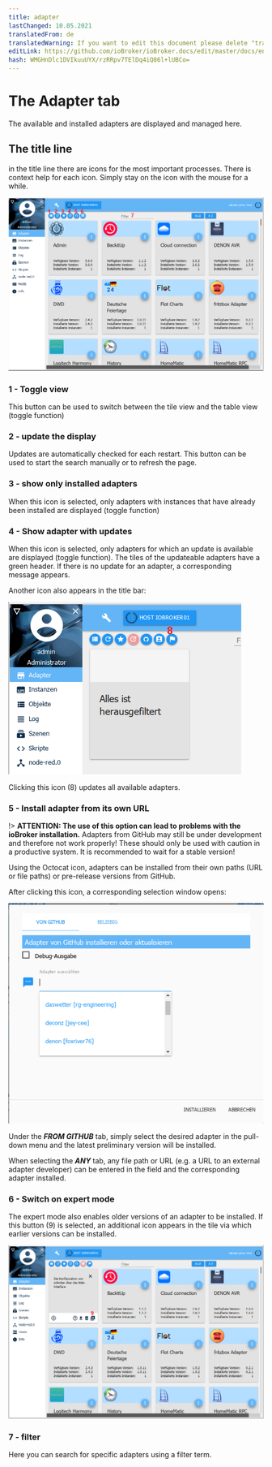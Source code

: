 ```yaml
---
title: adapter
lastChanged: 10.05.2021
translatedFrom: de
translatedWarning: If you want to edit this document please delete "translatedFrom" field, elsewise this document will be translated automatically again
editLink: https://github.com/ioBroker/ioBroker.docs/edit/master/docs/en/admin/adapter.md
hash: WMGHnDlc1DVIkuuUYX/rzRRpv7TElDq4iQ86l+lUBCo=
---
```

# The Adapter tab
The available and installed adapters are displayed and managed here.

## The title line
in the title line there are icons for the most important processes. There is context help for each icon. Simply stay on the icon with the mouse for a while.

![The Admin tab](../../de/admin/media/ADMIN_Adapter_Kachel_numbers.png)

### 1 - Toggle view
This button can be used to switch between the tile view and the table view (toggle function)

### 2 - update the display
Updates are automatically checked for each restart. This button can be used to start the search manually or to refresh the page.

### 3 - show only installed adapters
When this icon is selected, only adapters with instances that have already been installed are displayed (toggle function)

### 4 - Show adapter with updates
When this icon is selected, only adapters for which an update is available are displayed (toggle function). The tiles of the updateable adapters have a green header. If there is no update for an adapter, a corresponding message appears.

Another icon also appears in the title bar:

![The Admin tab](../../de/admin/media/ADMIN_Adapter_Kachel_upgradeable.png)

Clicking this icon (8) updates all available adapters.

### 5 - Install adapter from its own URL
!> **ATTENTION: The use of this option can lead to problems with the ioBroker installation.** Adapters from GitHub may still be under development and therefore not work properly! These should only be used with caution in a productive system. It is recommended to wait for a stable version!

Using the Octocat icon, adapters can be installed from their own paths (URL or file paths) or pre-release versions from GitHub.

After clicking this icon, a corresponding selection window opens:

![Install GitHub](../../de/admin/media/ADMIN_Adapter_GitHub.png)

Under the ***FROM GITHUB*** tab, simply select the desired adapter in the pull-down menu and the latest preliminary version will be installed.

When selecting the ***ANY*** tab, any file path or URL (e.g. a URL to an external adapter developer) can be entered in the field and the corresponding adapter installed.

### 6 - Switch on expert mode
The expert mode also enables older versions of an adapter to be installed. If this button (9) is selected, an additional icon appears in the tile via which earlier versions can be installed.

![Install other versions](../../de/admin/media/ADMIN_Adapter_Kachel_versions.png)

### 7 - filter
Here you can search for specific adapters using a filter term.